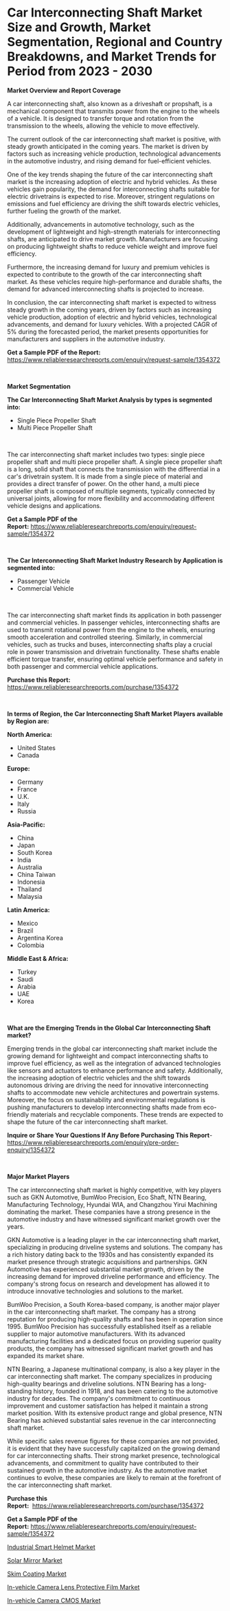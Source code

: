 <p><h1>Car Interconnecting Shaft Market Size and Growth, Market Segmentation, Regional and Country Breakdowns, and Market Trends for Period from 2023 -  2030</h1></p><p><strong>Market Overview and Report Coverage</strong></p>
<p><p>A car interconnecting shaft, also known as a driveshaft or propshaft, is a mechanical component that transmits power from the engine to the wheels of a vehicle. It is designed to transfer torque and rotation from the transmission to the wheels, allowing the vehicle to move effectively.</p><p>The current outlook of the car interconnecting shaft market is positive, with steady growth anticipated in the coming years. The market is driven by factors such as increasing vehicle production, technological advancements in the automotive industry, and rising demand for fuel-efficient vehicles.</p><p>One of the key trends shaping the future of the car interconnecting shaft market is the increasing adoption of electric and hybrid vehicles. As these vehicles gain popularity, the demand for interconnecting shafts suitable for electric drivetrains is expected to rise. Moreover, stringent regulations on emissions and fuel efficiency are driving the shift towards electric vehicles, further fueling the growth of the market.</p><p>Additionally, advancements in automotive technology, such as the development of lightweight and high-strength materials for interconnecting shafts, are anticipated to drive market growth. Manufacturers are focusing on producing lightweight shafts to reduce vehicle weight and improve fuel efficiency.</p><p>Furthermore, the increasing demand for luxury and premium vehicles is expected to contribute to the growth of the car interconnecting shaft market. As these vehicles require high-performance and durable shafts, the demand for advanced interconnecting shafts is projected to increase.</p><p>In conclusion, the car interconnecting shaft market is expected to witness steady growth in the coming years, driven by factors such as increasing vehicle production, adoption of electric and hybrid vehicles, technological advancements, and demand for luxury vehicles. With a projected CAGR of 5% during the forecasted period, the market presents opportunities for manufacturers and suppliers in the automotive industry.</p></p>
<p><strong>Get a Sample PDF of the Report:</strong> <a href="https://www.reliableresearchreports.com/enquiry/request-sample/1354372">https://www.reliableresearchreports.com/enquiry/request-sample/1354372</a></p>
<p>&nbsp;</p>
<p><strong>Market Segmentation</strong></p>
<p><strong>The Car Interconnecting Shaft Market Analysis by types is segmented into:</strong></p>
<p><ul><li>Single Piece Propeller Shaft</li><li>Multi Piece Propeller Shaft</li></ul></p>
<p>&nbsp;</p>
<p><p>The car interconnecting shaft market includes two types: single piece propeller shaft and multi piece propeller shaft. A single piece propeller shaft is a long, solid shaft that connects the transmission with the differential in a car's drivetrain system. It is made from a single piece of material and provides a direct transfer of power. On the other hand, a multi piece propeller shaft is composed of multiple segments, typically connected by universal joints, allowing for more flexibility and accommodating different vehicle designs and applications.</p></p>
<p><strong>Get a Sample PDF of the Report:</strong>&nbsp;<a href="https://www.reliableresearchreports.com/enquiry/request-sample/1354372">https://www.reliableresearchreports.com/enquiry/request-sample/1354372</a></p>
<p>&nbsp;</p>
<p><strong>The Car Interconnecting Shaft Market Industry Research by Application is segmented into:</strong></p>
<p><ul><li>Passenger Vehicle</li><li>Commercial Vehicle</li></ul></p>
<p>&nbsp;</p>
<p><p>The car interconnecting shaft market finds its application in both passenger and commercial vehicles. In passenger vehicles, interconnecting shafts are used to transmit rotational power from the engine to the wheels, ensuring smooth acceleration and controlled steering. Similarly, in commercial vehicles, such as trucks and buses, interconnecting shafts play a crucial role in power transmission and drivetrain functionality. These shafts enable efficient torque transfer, ensuring optimal vehicle performance and safety in both passenger and commercial vehicle applications.</p></p>
<p><strong>Purchase this Report:</strong>&nbsp; <a href="https://www.reliableresearchreports.com/purchase/1354372">https://www.reliableresearchreports.com/purchase/1354372</a></p>
<p>&nbsp;</p>
<p><strong>In terms of Region, the Car Interconnecting Shaft Market Players available by Region are:</strong></p>
<p>
    <p> <strong> North America: </strong>
        <ul>
            <li>United States</li>
            <li>Canada</li>
        </ul>
        </p> 
    <p> <strong> Europe: </strong>
        <ul>
            <li>Germany</li>
            <li>France</li>
            <li>U.K.</li>
            <li>Italy</li>
            <li>Russia</li>
        </ul>
        </p> 
    <p> <strong> Asia-Pacific: </strong>
        <ul>
            <li>China</li>
            <li>Japan</li>
            <li>South Korea</li>
            <li>India</li>
            <li>Australia</li>
            <li>China Taiwan</li>
            <li>Indonesia</li>
            <li>Thailand</li>
            <li>Malaysia</li>
        </ul>
        </p> 
    <p> <strong> Latin America: </strong>
        <ul>
            <li>Mexico</li>
            <li>Brazil</li>
            <li>Argentina Korea</li>
            <li>Colombia</li>
        </ul>
        </p> 
    <p> <strong> Middle East & Africa: </strong>
        <ul>
            <li>Turkey</li>
            <li>Saudi</li>
            <li>Arabia</li>
            <li>UAE</li>
            <li>Korea</li>
        </ul>
    </p>
    </p>
<p>&nbsp;</p>
<p><strong>What are the Emerging Trends in the Global Car Interconnecting Shaft market?</strong></p>
<p><p>Emerging trends in the global car interconnecting shaft market include the growing demand for lightweight and compact interconnecting shafts to improve fuel efficiency, as well as the integration of advanced technologies like sensors and actuators to enhance performance and safety. Additionally, the increasing adoption of electric vehicles and the shift towards autonomous driving are driving the need for innovative interconnecting shafts to accommodate new vehicle architectures and powertrain systems. Moreover, the focus on sustainability and environmental regulations is pushing manufacturers to develop interconnecting shafts made from eco-friendly materials and recyclable components. These trends are expected to shape the future of the car interconnecting shaft market.</p></p>
<p><strong>Inquire or Share Your Questions If Any Before Purchasing This Report</strong>- <a href="https://www.reliableresearchreports.com/enquiry/pre-order-enquiry/1354372">https://www.reliableresearchreports.com/enquiry/pre-order-enquiry/1354372</a></p>
<p>&nbsp;</p>
<p><strong>Major Market Players</strong></p>
<p><p>The car interconnecting shaft market is highly competitive, with key players such as GKN Automotive, BumWoo Precision, Eco Shaft, NTN Bearing, Manufacturing Technology, Hyundai WIA, and Changzhou Yirui Machining dominating the market. These companies have a strong presence in the automotive industry and have witnessed significant market growth over the years.</p><p>GKN Automotive is a leading player in the car interconnecting shaft market, specializing in producing driveline systems and solutions. The company has a rich history dating back to the 1930s and has consistently expanded its market presence through strategic acquisitions and partnerships. GKN Automotive has experienced substantial market growth, driven by the increasing demand for improved driveline performance and efficiency. The company's strong focus on research and development has allowed it to introduce innovative technologies and solutions to the market.</p><p>BumWoo Precision, a South Korea-based company, is another major player in the car interconnecting shaft market. The company has a strong reputation for producing high-quality shafts and has been in operation since 1995. BumWoo Precision has successfully established itself as a reliable supplier to major automotive manufacturers. With its advanced manufacturing facilities and a dedicated focus on providing superior quality products, the company has witnessed significant market growth and has expanded its market share.</p><p>NTN Bearing, a Japanese multinational company, is also a key player in the car interconnecting shaft market. The company specializes in producing high-quality bearings and driveline solutions. NTN Bearing has a long-standing history, founded in 1918, and has been catering to the automotive industry for decades. The company's commitment to continuous improvement and customer satisfaction has helped it maintain a strong market position. With its extensive product range and global presence, NTN Bearing has achieved substantial sales revenue in the car interconnecting shaft market.</p><p>While specific sales revenue figures for these companies are not provided, it is evident that they have successfully capitalized on the growing demand for car interconnecting shafts. Their strong market presence, technological advancements, and commitment to quality have contributed to their sustained growth in the automotive industry. As the automotive market continues to evolve, these companies are likely to remain at the forefront of the car interconnecting shaft market.</p></p>
<p><strong>Purchase this Report:</strong>&nbsp;&nbsp;<a href="https://www.reliableresearchreports.com/purchase/1354372">https://www.reliableresearchreports.com/purchase/1354372</a></p>
<p></p>
<p><strong>Get a Sample PDF of the Report:</strong>&nbsp;<a href="https://www.reliableresearchreports.com/enquiry/request-sample/1354372">https://www.reliableresearchreports.com/enquiry/request-sample/1354372</a></p>
<p><p><a href="https://www.linkedin.com/pulse/industrial-smart-helmet-market-size-share-amp-trends-analysis-ia2ne/">Industrial Smart Helmet Market</a></p><p><a href="https://medium.com/@jackyhammes/analyzing-solar-mirror-market-global-industry-perspective-and-forecast-2023-to-2030-ecfa7b68898e">Solar Mirror Market</a></p><p><a href="https://medium.com/@malliekozey2023/skim-coating-market-insights-into-market-cagr-market-trends-and-growth-strategies-25b20b70d76b">Skim Coating Market</a></p><p><a href="https://github.com/rahu1502/Market-Research-Report-List-1/blob/main/in-vehicle-camera-lens-protective-film-market.md">In-vehicle Camera Lens Protective Film Market</a></p><p><a href="https://github.com/rahu1505/Market-Research-Report-List-1/blob/main/in-vehicle-camera-cmos-market.md">In-vehicle Camera CMOS Market</a></p></p>